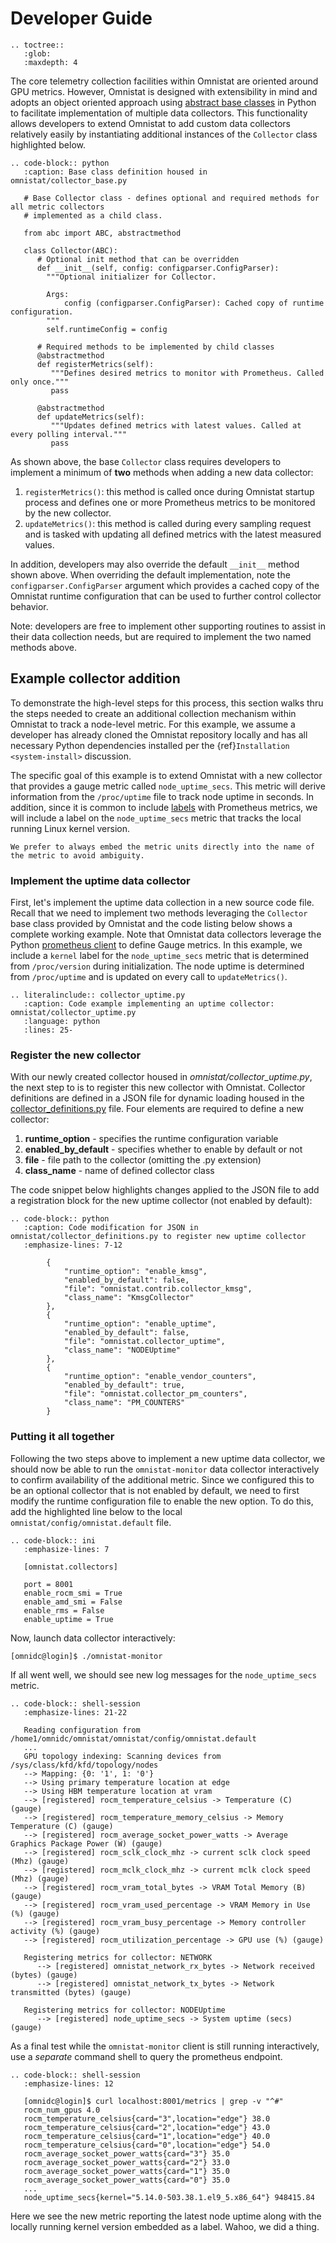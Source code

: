 # Developer Guide

```eval_rst
.. toctree::
   :glob:
   :maxdepth: 4
```

The core telemetry collection facilities within Omnistat are oriented around GPU metrics. However, Omnistat is designed with extensibility in mind and adopts an object oriented approach using [abstract base classes](https://docs.python.org/3/library/abc.html) in Python to facilitate implementation of multiple data collectors. This functionality allows developers to extend Omnistat to add custom data collectors relatively easily by instantiating additional instances of the `Collector` class highlighted below.

```eval_rst
.. code-block:: python
   :caption: Base class definition housed in omnistat/collector_base.py

   # Base Collector class - defines optional and required methods for all metric collectors
   # implemented as a child class.

   from abc import ABC, abstractmethod

   class Collector(ABC):
      # Optional init method that can be overridden
      def __init__(self, config: configparser.ConfigParser):
        """Optional initializer for Collector.

        Args:
            config (configparser.ConfigParser): Cached copy of runtime configuration.
        """
        self.runtimeConfig = config

      # Required methods to be implemented by child classes
      @abstractmethod
      def registerMetrics(self):
         """Defines desired metrics to monitor with Prometheus. Called only once."""
         pass

      @abstractmethod
      def updateMetrics(self):
         """Updates defined metrics with latest values. Called at every polling interval."""
         pass
```

As shown above, the base `Collector` class requires developers to implement a minimum of **two** methods when adding a new data collector:

1. `registerMetrics()`: this method is called once during Omnistat startup process and defines one or more Prometheus metrics to be monitored by the new collector.
1. `updateMetrics()`: this method is called during every sampling request and is tasked with updating all defined metrics with the latest measured values.

In addition, developers may also override the default `__init__` method shown above. When overriding the default implementation, note the `configparser.ConfigParser` argument which provides a cached copy of the Omnistat runtime configuration that can be used to further control collector behavior.

Note: developers are free to implement other supporting routines to assist in their data collection needs, but are required to implement the two named methods above.

## Example collector addition
To demonstrate the high-level steps for this process, this section walks thru the steps needed to create an additional collection mechanism within Omnistat to track a node-level metric.  For this example, we assume a developer has already cloned the Omnistat repository locally and has all necessary Python dependencies installed per the {ref}`Installation <system-install>`  discussion.

The specific goal of this example is to extend Omnistat with a new collector that provides a gauge metric called `node_uptime_secs`. This metric will derive information from the `/proc/uptime` file to track node uptime in seconds.  In addition, since it is common to include [labels](https://prometheus.io/docs/practices/naming/#labels) with Prometheus metrics, we will include a label on the `node_uptime_secs` metric that tracks the local running Linux kernel version.

```{note}
We prefer to always embed the metric units directly into the name of the metric to avoid ambiguity.
```

### Implement the uptime data collector

First, let's implement the uptime data collection in a new source code file. Recall that we need to implement two methods leveraging the `Collector` base class provided by Omnistat and the code listing below shows a complete working example.  Note that Omnistat data collectors leverage the Python [prometheus client](https://github.com/prometheus/client_python) to define Gauge metrics. In this example, we include a `kernel` label for the `node_uptime_secs` metric that is determined from `/proc/version` during initialization. The node uptime is determined from `/proc/uptime` and is updated on every call to `updateMetrics()`.

```eval_rst
.. literalinclude:: collector_uptime.py
   :caption: Code example implementing an uptime collector: omnistat/collector_uptime.py
   :language: python
   :lines: 25-
```

### Register the new collector

With our newly created collector housed in *omnistat/collector_uptime.py*, the next step to is  to register this new collector with Omnistat.  Collector definitions are defined in a JSON file for dynamic loading housed in the [collector_definitions.py](https://github.com/ROCm/omnistat/blob/main/omnistat/collector_definitions.json) file.  Four elements are required to define a new collector:
1. **runtime_option** - specifies the runtime configuration variable
1. **enabled_by_default** - specifies whether to enable by default or not
1. **file** - file path to the collector (omitting the .py extension)
1. **class_name** - name of defined collector class
        
The code snippet below highlights changes applied to the JSON file to add a registration block for the new uptime collector (not enabled by default):

```eval_rst
.. code-block:: python
   :caption: Code modification for JSON in omnistat/collector_definitions.py to register new uptime collector
   :emphasize-lines: 7-12

        {
            "runtime_option": "enable_kmsg",
            "enabled_by_default": false,
            "file": "omnistat.contrib.collector_kmsg",
            "class_name": "KmsgCollector"
        },
        {
            "runtime_option": "enable_uptime",
            "enabled_by_default": false,
            "file": "omnistat.collector_uptime",
            "class_name": "NODEUptime"
        },
        {
            "runtime_option": "enable_vendor_counters",
            "enabled_by_default": true,
            "file": "omnistat.collector_pm_counters",
            "class_name": "PM_COUNTERS"
        }
```

### Putting it all together

Following the two steps above to implement a new uptime data collector, we should now be able to run the `omnistat-monitor` data collector interactively to confirm availability of the additional metric.  Since we configured this to be an optional collector that is not enabled by default, we need to first modify the runtime configuration file to enable the new option. To do this, add the highlighted line below to the local `omnistat/config/omnistat.default` file.

```eval_rst
.. code-block:: ini
   :emphasize-lines: 7

   [omnistat.collectors]

   port = 8001
   enable_rocm_smi = True
   enable_amd_smi = False
   enable_rms = False
   enable_uptime = True
```

Now, launch data collector interactively:

```shell-session
[omnidc@login]$ ./omnistat-monitor
```

If all went well, we should see new log messages for the `node_uptime_secs` metric.

```eval_rst
.. code-block:: shell-session
   :emphasize-lines: 21-22

   Reading configuration from /home1/omnidc/omnistat/omnistat/config/omnistat.default
   ...
   GPU topology indexing: Scanning devices from /sys/class/kfd/kfd/topology/nodes
   --> Mapping: {0: '1', 1: '0'}
   --> Using primary temperature location at edge
   --> Using HBM temperature location at vram
   --> [registered] rocm_temperature_celsius -> Temperature (C) (gauge)
   --> [registered] rocm_temperature_memory_celsius -> Memory Temperature (C) (gauge)
   --> [registered] rocm_average_socket_power_watts -> Average Graphics Package Power (W) (gauge)
   --> [registered] rocm_sclk_clock_mhz -> current sclk clock speed (Mhz) (gauge)
   --> [registered] rocm_mclk_clock_mhz -> current mclk clock speed (Mhz) (gauge)
   --> [registered] rocm_vram_total_bytes -> VRAM Total Memory (B) (gauge)
   --> [registered] rocm_vram_used_percentage -> VRAM Memory in Use (%) (gauge)
   --> [registered] rocm_vram_busy_percentage -> Memory controller activity (%) (gauge)
   --> [registered] rocm_utilization_percentage -> GPU use (%) (gauge)

   Registering metrics for collector: NETWORK
      --> [registered] omnistat_network_rx_bytes -> Network received (bytes) (gauge)
      --> [registered] omnistat_network_tx_bytes -> Network transmitted (bytes) (gauge)

   Registering metrics for collector: NODEUptime
      --> [registered] node_uptime_secs -> System uptime (secs) (gauge)
```

As a final test while the `omnistat-monitor` client is still running interactively, use a *separate* command shell to query the prometheus endpoint.


```eval_rst
.. code-block:: shell-session
   :emphasize-lines: 12

   [omnidc@login]$ curl localhost:8001/metrics | grep -v "^#"
   rocm_num_gpus 4.0
   rocm_temperature_celsius{card="3",location="edge"} 38.0
   rocm_temperature_celsius{card="2",location="edge"} 43.0
   rocm_temperature_celsius{card="1",location="edge"} 40.0
   rocm_temperature_celsius{card="0",location="edge"} 54.0
   rocm_average_socket_power_watts{card="3"} 35.0
   rocm_average_socket_power_watts{card="2"} 33.0
   rocm_average_socket_power_watts{card="1"} 35.0
   rocm_average_socket_power_watts{card="0"} 35.0
   ...
   node_uptime_secs{kernel="5.14.0-503.38.1.el9_5.x86_64"} 948415.84
```

Here we see the new metric reporting the latest node uptime along with the locally running kernel version embedded as a label.  Wahoo, we did a thing.